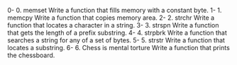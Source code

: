 0-	0. memset  Write a function that fills memory with a constant byte.
1-	1. memcpy  Write a function that copies memory area.
2-	2. strchr  Write a function that locates a character in a string.
3-	3. strspn  Write a function that gets the length of a prefix substring.
4-	4. strpbrk Write a function that searches a string for any of a set of bytes.
5-	5. strstr  Write a function that locates a substring.
6-	6. Chess is mental torture  Write a function that prints the chessboard.
